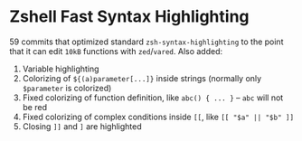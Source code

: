 # Zshell Fast Syntax Highlighting

59 commits that optimized standard `zsh-syntax-highlighting` to the point that it can edit `10kB`
functions with `zed`/`vared`. Also added:

1. Variable highlighting
1. Colorizing of `${(a)parameter[...]}` inside strings (normally only `$parameter` is colorized)
1. Fixed colorizing of function definition, like `abc() { ... }` – `abc` will not be red
1. Fixed colorizing of complex conditions inside `[[`, like `[[ "$a" || "$b" ]]`
1. Closing `]]` and `]` are highlighted


